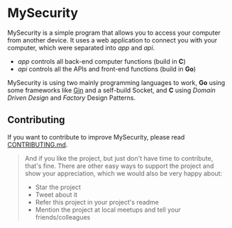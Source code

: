 # MySecurity

MySecurity is a simple program that allows you to access your computer from another device. It uses a web application to connect you with your computer, which were separated into _app_ and _api_.<br>

- _app_ controls all back-end computer functions (build in **C**)
- _api_ controls all the APIs and front-end functions (build in **Go**)

MySecurity is using two mainly programming languages to work, **Go** using some frameworks like [Gin](https://github.com/gin-gonic/gin) and a self-build Socket, and **C**
 using _Domain Driven Design_ and _Factory_ Design Patterns.

## Contributing

If you want to contribute to improve MySecurity, please read [CONTRIBUTING.md](https://github.com/FelipeFTN/MySecurity/blob/master/CONTRIBUTING.md).

> And if you like the project, but just don't have time to contribute, that's fine. There are other easy ways to support the project and show your appreciation, which we would also be very happy about:
> - Star the project
> - Tweet about it
> - Refer this project in your project's readme
> - Mention the project at local meetups and tell your friends/colleagues
